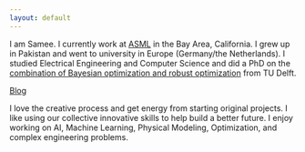 ```yaml
---
layout: default
---
```


I am Samee. I currently work at [ASML](https://www.asml.com/en) in the Bay Area, California. I grew up in Pakistan and went to university in Europe (Germany/the Netherlands).
	I studied Electrical Engineering and Computer Science and did a PhD on the [combination of Bayesian optimization and robust optimization](https://doi.org/10.4233/uuid:b963b8c4-49c9-446b-8128-358a301d12e3) from TU Delft.

 [Blog](blog.md)

 I love the creative process and get energy from starting original projects. I like using our collective innovative skills to help build a better future. I enjoy working on AI, Machine Learning, Physical Modeling, Optimization, and complex engineering problems. 
